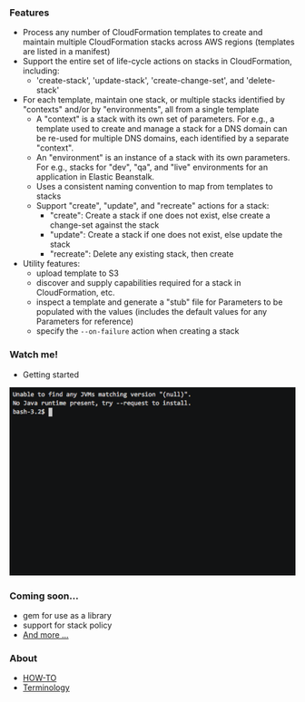 ### Features

- Process any number of CloudFormation templates to create and maintain multiple CloudFormation stacks across AWS regions (templates are listed in a manifest)
- Support the entire set of life-cycle actions on stacks in CloudFormation, including:
  - 'create-stack', 'update-stack', 'create-change-set', and 'delete-stack'
- For each template, maintain one stack, or multiple stacks identified by "contexts" and/or by "environments", all from a single template
  - A "context" is a stack with its own set of parameters. For e.g., a template used to create and manage a stack for a DNS domain can be re-used for multiple DNS domains, each identified by a separate "context".
  - An "environment" is an instance of a stack with its own parameters. For e.g., stacks for "dev", "qa", and "live" environments for an application in Elastic Beanstalk.
  - Uses a consistent naming convention to map from templates to stacks
  - Support "create", "update", and "recreate" actions for a stack:
    - "create": Create a stack if one does not exist, else create a change-set against the stack
    - "update": Create a stack if one does not exist, else update the stack
    - "recreate": Delete any existing stack, then create
- Utility features:
  - upload template to S3
  - discover and supply capabilities required for a stack in CloudFormation, etc.
  - inspect a template and generate a "stub" file for Parameters to be populated with the values (includes the default values for any Parameters for reference)
  - specify the ```--on-failure``` action when creating a stack

### Watch me!

- Getting started

![Getting started](/doc/getting-started-asciicast.gif)

### Coming soon...

- gem for use as a library
- support for stack policy
- [And more ...](TODO.md)

### About

- [HOW-TO](doc/HOW-TO.md)
- [Terminology](doc/terminology.md)
